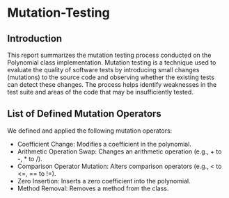 # Mutation-Testing

## Introduction
This report summarizes the mutation testing process conducted on the Polynomial class implementation. Mutation testing is a technique used to evaluate the quality of software tests by introducing small changes (mutations) to the source code and observing whether the existing tests can detect these changes. The process helps identify weaknesses in the test suite and areas of the code that may be insufficiently tested.

## List of Defined Mutation Operators
We defined and applied the following mutation operators:
* Coefficient Change: Modifies a coefficient in the polynomial.
* Arithmetic Operation Swap: Changes an arithmetic operation (e.g., + to -, * to /).
* Comparison Operator Mutation: Alters comparison operators (e.g., < to <=, == to !=).
* Zero Insertion: Inserts a zero coefficient into the polynomial.
* Method Removal: Removes a method from the class.
